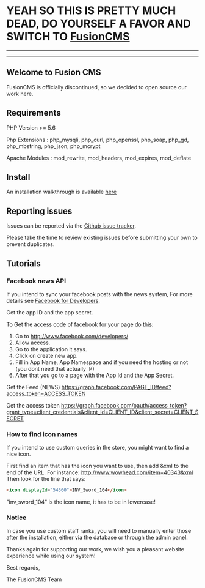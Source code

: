 # YEAH SO THIS IS PRETTY MUCH DEAD, DO YOURSELF A FAVOR AND SWITCH TO [FusionCMS](https://github.com/FusionWowCMS/FusionCMS)

--------

--------

## Welcome to Fusion CMS

FusionCMS is officially discontinued, so we decided to open source our work here.

## Requirements
PHP Version >= 5.6

Php Extensions : php_mysqli, php_curl, php_openssl, php_soap, php_gd, php_mbstring, php_json, php_mcrypt

Apache Modules : mod_rewrite, mod_headers, mod_expires, mod_deflate

## Install
An installation walkthrough is available [here](http://www.youtube.com/watch?v=C0PhEKbtVGE)

## Reporting issues
Issues can be reported via the [Github issue tracker](https://github.com/Yekta-Core/FusionCMS/issues).

Please take the time to review existing issues before submitting your own to prevent duplicates.

## Tutorials

### Facebook news API

If you intend to sync your facebook posts with the news system, 
For more details see [Facebook for Developers](https://developers.facebook.com/docs/reference/api/).

Get the app ID and the app secret.

To Get the access code of facebook for your page do this:
1) Go to http://www.facebook.com/developers/
2) Allow access.
3) Go to the application it says.
4) Click on create new app.
5) Fill in App Name, App Namespace and if you need the hosting or not (you dont need that actually :P)
6) After that you go to a page with the App Id and the App Secret.

Get the Feed (NEWS)
https://graph.facebook.com/PAGE_ID/feed?access_token=ACCESS_TOKEN

Get the access token
https://graph.facebook.com/oauth/access_token?grant_type=client_credentials&client_id=CLIENT_ID&client_secret=CLIENT_SECRET

### How to find icon names

If you intend to use custom queries in the store, you might want to find a nice icon.

First find an item that has the icon you want to use, then add &xml
to the end of the URL. For instance: http://www.wowhead.com/item=40343&xml
Then look for the line that says:

```markdown
<icon displayId="54560">INV_Sword_104</icon>
```

"inv_sword_104" is the icon name, it has to be in lowercase!

### Notice
In case you use custom staff ranks, you will need to manually enter those after the installation, either via the database or through the admin panel.



Thanks again for supporting our work, we wish you a pleasant website experience while using our system!

Best regards,

The FusionCMS Team
